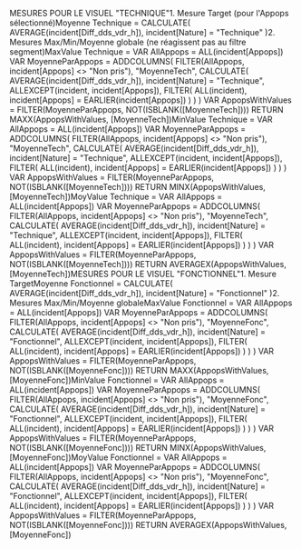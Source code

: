 MESURES POUR LE VISUEL "TECHNIQUE"1. Mesure Target (pour l'Appops sélectionné)Moyenne Technique = 
CALCULATE(
    AVERAGE(incident[Diff_dds_vdr_h]),
    incident[Nature] = "Technique"
)2. Mesures Max/Min/Moyenne globale (ne réagissent pas au filtre segment)MaxValue Technique = 
VAR AllAppops = ALL(incident[Appops])
VAR MoyenneParAppops = 
    ADDCOLUMNS(
        FILTER(AllAppops, incident[Appops] <> "Non pris"),
        "MoyenneTech",
        CALCULATE(
            AVERAGE(incident[Diff_dds_vdr_h]),
            incident[Nature] = "Technique",
            ALLEXCEPT(incident, incident[Appops]),
            FILTER(
                ALL(incident),
                incident[Appops] = EARLIER(incident[Appops])
            )
        )
    )
VAR AppopsWithValues = 
    FILTER(MoyenneParAppops, NOT(ISBLANK([MoyenneTech])))
RETURN
    MAXX(AppopsWithValues, [MoyenneTech])MinValue Technique = 
VAR AllAppops = ALL(incident[Appops])
VAR MoyenneParAppops = 
    ADDCOLUMNS(
        FILTER(AllAppops, incident[Appops] <> "Non pris"),
        "MoyenneTech",
        CALCULATE(
            AVERAGE(incident[Diff_dds_vdr_h]),
            incident[Nature] = "Technique",
            ALLEXCEPT(incident, incident[Appops]),
            FILTER(
                ALL(incident),
                incident[Appops] = EARLIER(incident[Appops])
            )
        )
    )
VAR AppopsWithValues = 
    FILTER(MoyenneParAppops, NOT(ISBLANK([MoyenneTech])))
RETURN
    MINX(AppopsWithValues, [MoyenneTech])MoyValue Technique = 
VAR AllAppops = ALL(incident[Appops])
VAR MoyenneParAppops = 
    ADDCOLUMNS(
        FILTER(AllAppops, incident[Appops] <> "Non pris"),
        "MoyenneTech",
        CALCULATE(
            AVERAGE(incident[Diff_dds_vdr_h]),
            incident[Nature] = "Technique",
            ALLEXCEPT(incident, incident[Appops]),
            FILTER(
                ALL(incident),
                incident[Appops] = EARLIER(incident[Appops])
            )
        )
    )
VAR AppopsWithValues = 
    FILTER(MoyenneParAppops, NOT(ISBLANK([MoyenneTech])))
RETURN
    AVERAGEX(AppopsWithValues, [MoyenneTech])MESURES POUR LE VISUEL "FONCTIONNEL"1. Mesure TargetMoyenne Fonctionnel = 
CALCULATE(
    AVERAGE(incident[Diff_dds_vdr_h]),
    incident[Nature] = "Fonctionnel"
)2. Mesures Max/Min/Moyenne globaleMaxValue Fonctionnel = 
VAR AllAppops = ALL(incident[Appops])
VAR MoyenneParAppops = 
    ADDCOLUMNS(
        FILTER(AllAppops, incident[Appops] <> "Non pris"),
        "MoyenneFonc",
        CALCULATE(
            AVERAGE(incident[Diff_dds_vdr_h]),
            incident[Nature] = "Fonctionnel",
            ALLEXCEPT(incident, incident[Appops]),
            FILTER(
                ALL(incident),
                incident[Appops] = EARLIER(incident[Appops])
            )
        )
    )
VAR AppopsWithValues = 
    FILTER(MoyenneParAppops, NOT(ISBLANK([MoyenneFonc])))
RETURN
    MAXX(AppopsWithValues, [MoyenneFonc])MinValue Fonctionnel = 
VAR AllAppops = ALL(incident[Appops])
VAR MoyenneParAppops = 
    ADDCOLUMNS(
        FILTER(AllAppops, incident[Appops] <> "Non pris"),
        "MoyenneFonc",
        CALCULATE(
            AVERAGE(incident[Diff_dds_vdr_h]),
            incident[Nature] = "Fonctionnel",
            ALLEXCEPT(incident, incident[Appops]),
            FILTER(
                ALL(incident),
                incident[Appops] = EARLIER(incident[Appops])
            )
        )
    )
VAR AppopsWithValues = 
    FILTER(MoyenneParAppops, NOT(ISBLANK([MoyenneFonc])))
RETURN
    MINX(AppopsWithValues, [MoyenneFonc])MoyValue Fonctionnel = 
VAR AllAppops = ALL(incident[Appops])
VAR MoyenneParAppops = 
    ADDCOLUMNS(
        FILTER(AllAppops, incident[Appops] <> "Non pris"),
        "MoyenneFonc",
        CALCULATE(
            AVERAGE(incident[Diff_dds_vdr_h]),
            incident[Nature] = "Fonctionnel",
            ALLEXCEPT(incident, incident[Appops]),
            FILTER(
                ALL(incident),
                incident[Appops] = EARLIER(incident[Appops])
            )
        )
    )
VAR AppopsWithValues = 
    FILTER(MoyenneParAppops, NOT(ISBLANK([MoyenneFonc])))
RETURN
    AVERAGEX(AppopsWithValues, [MoyenneFonc])
